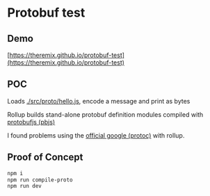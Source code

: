# Protobuf test

## Demo

[https://theremix.github.io/protobuf-test](https://theremix.github.io/protobuf-test)

## POC

Loads [./src/proto/hello.js](./src/proto/hello.js), encode a message and print as bytes

Rollup builds stand-alone protobuf definition modules compiled with [protobufjs (pbjs)](https://www.npmjs.com/package/protobufjs)

I found problems using the [official google (protoc)](https://developers.google.com/protocol-buffers/docs/reference/javascript-generated) with rollup.


## Proof of Concept

```sh
npm i
npm run compile-proto
npm run dev
```
